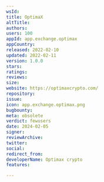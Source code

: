 ```yaml
---
wsId: 
title: OptimaX
altTitle: 
authors: 
users: 100
appId: app.exchange.optimax
appCountry: 
released: 2022-02-10
updated: 2022-02-11
version: 1.0.0
stars: 
ratings: 
reviews: 
size: 
website: https://optimaxcrypto.com/
repository: 
issue: 
icon: app.exchange.optimax.png
bugbounty: 
meta: obsolete
verdict: fewusers
date: 2024-02-05
signer: 
reviewArchive: 
twitter: 
social: 
redirect_from: 
developerName: Optimax crypto
features: 

---
```


